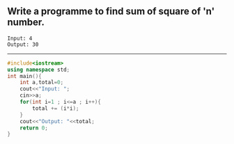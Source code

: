 ## Write a programme to find sum of square of 'n' number.

```
Input: 4
Output: 30
```

---

```C++
#include<iostream>
using namespace std;
int main(){
    int a,total=0;
    cout<<"Input: ";
    cin>>a;
    for(int i=1 ; i<=a ; i++){
        total += (i*i);
    }
    cout<<"Output: "<<total;
    return 0;
}
```
